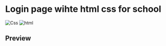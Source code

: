 # Login page wihte html css for school

![Css](https://img.icons8.com/?size=100&id=YjeKwnSQIBUq&format=png&color=000000)  ![html](https://img.icons8.com/?size=100&id=D2Hi2VkJSi33&format=png&color=000000) 



## Preview


